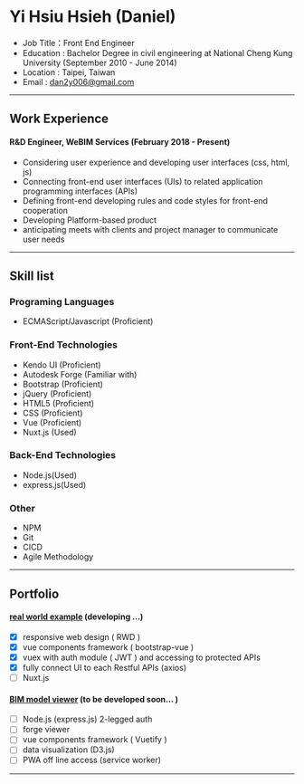 # Yi Hsiu Hsieh (Daniel)
 
+ Job Title：Front End Engineer 
+ Education : Bachelor Degree in civil engineering at National Cheng Kung University (September 2010 - June 2014)
+ Location : Taipei, Taiwan 
+ Email : dan2y006@gmail.com 

 * * *

<!-- ## Overview 

+ 畢業後即從事本科系(土木)相關工作，因對開發有興趣遂踏進研發的範疇，關於開發相關知幾乎皆透過網路資源習得，期許自我能一直保有熱誠並繼續精進實力。
+ 具備獨立研究與整合能力 
+ 樂於學習新知識與技術並許開發者交流

 * * * -->

## Work Experience 
#### R&D Engineer, WeBIM Services (February 2018 - Present)
+ Considering user experience and developing user interfaces (css, html, js)
+ Connecting front-end user interfaces (UIs) to related application programming interfaces (APIs)  
+ Defining front-end developing rules and code styles for front-end cooperation
+ Developing Platform-based product
+ anticipating meets with clients and project manager to communicate user needs

* * * 
  
## Skill list 

### Programing Languages
+ ECMAScript/Javascript (Proficient)

### Front-End Technologies
+ Kendo UI (Proficient)
+ Autodesk Forge (Familiar with)
+ Bootstrap (Proficient)
+ jQuery (Proficient)
+ HTML5 (Proficient)
+ CSS (Proficient)
+ Vue (Proficient)
+ Nuxt.js (Used)

### Back-End Technologies

+ Node.js(Used) 
+ express.js(Used)

### Other 
+ NPM
+ Git 
+ CICD 
+ Agile Methodology

* * *
<!-- 
## 未來學習計畫 

+ 前端 : TypeScript, Tailwind 
+ 單元測試: Jest
+ 端對端測試: NightWatch
+ 桌面程式: electron 
+ 資料庫：MongoDB, GraphQL 
+ 作業系統 : Linux Ubuntu 
+ 開發維運技術 : Docker , AWS
+ 伺服器：IIS 
+ 設計模式：OOP 

* * * -->


## Portfolio

#### [real world example](https://danielhsieh0618.github.io/real-world-vue/#/) (developing ...)
+ [x] responsive web design ( RWD )
+ [x] vue components framework ( bootstrap-vue )
+ [x] vuex with auth module ( JWT ) and accessing to protected APIs
+ [x] fully connect UI to each Restful APIs (axios)
+ [ ] Nuxt.js

#### [BIM model viewer]() (to be developed soon... )
+ [ ] Node.js (express.js) 2-legged auth
+ [ ] forge viewer 
+ [ ] vue components framework  ( Vuetify )
+ [ ] data visualization (D3.js)
+ [ ] PWA off line access (service worker)

 * * *